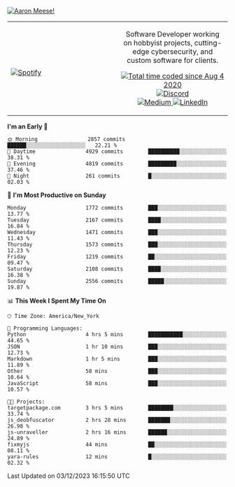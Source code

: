 [![Aaron Meese!](https://user-images.githubusercontent.com/17814535/88975338-a2aabf00-d27f-11ea-963f-8a19608716b4.png)](https://github.com/ajmeese7/readme-ascii "README ASCII")

<!-- Modified from project here: https://github.com/novatorem/novatorem -->
<table width="100%">
  <tr>
  <td width="50%">

&nbsp; <br> [![Spotify](https://ajmeese7.vercel.app/api/spotify)](https://open.spotify.com/user/ajmeese)

  </td>
  <td width="50%">
    <p align="center">
    Software Developer working on hobbyist projects, cutting-edge cybersecurity, and custom software for clients.
    </p>
    <p align="center">
      <a href="https://wakatime.com/@f726891d-3b02-46cd-9b60-e8c59f9e2b14">
        <img src="https://wakatime.com/badge/user/f726891d-3b02-46cd-9b60-e8c59f9e2b14.svg" alt="Total time coded since Aug 4 2020" title="WakaTime" />
      </a>
      <a href="http://link.aaronmeese.com/discord">
        <img src="https://img.shields.io/badge/discord-ajmeese7%234835-369?style=flat-square&logo=discord&logoColor=white&color=purple" alt="Discord" title="Discord">
      </a>
      <br />
      <a href="https://link.aaronmeese.com/medium">
        <img src="https://img.shields.io/badge/medium-ajmeese7-1DB954?style=flat-square&logo=medium&logoColor=white" alt="Medium" title="Medium">
      </a>
      <a href="https://link.aaronmeese.com/linkedin">
        <img src="https://img.shields.io/badge/linkedIn-aaronmeese-1DB954?style=flat-square&logo=linkedin&logoColor=white&color=blue" alt="LinkedIn" title="LinkedIn">
      </a>
    </p>
  </td>

</table>

[//]: <> (The `&nbsp;` is to have Aphelion take up more space)

<!--START_SECTION:waka-->
**I'm an Early 🐤** 

```text
🌞 Morning                2857 commits        ██████░░░░░░░░░░░░░░░░░░░   22.21 % 
🌆 Daytime                4929 commits        ██████████░░░░░░░░░░░░░░░   38.31 % 
🌃 Evening                4819 commits        █████████░░░░░░░░░░░░░░░░   37.46 % 
🌙 Night                  261 commits         █░░░░░░░░░░░░░░░░░░░░░░░░   02.03 % 
```
📅 **I'm Most Productive on Sunday** 

```text
Monday                   1772 commits        ███░░░░░░░░░░░░░░░░░░░░░░   13.77 % 
Tuesday                  2167 commits        ████░░░░░░░░░░░░░░░░░░░░░   16.84 % 
Wednesday                1471 commits        ███░░░░░░░░░░░░░░░░░░░░░░   11.43 % 
Thursday                 1573 commits        ███░░░░░░░░░░░░░░░░░░░░░░   12.23 % 
Friday                   1219 commits        ██░░░░░░░░░░░░░░░░░░░░░░░   09.47 % 
Saturday                 2108 commits        ████░░░░░░░░░░░░░░░░░░░░░   16.38 % 
Sunday                   2556 commits        █████░░░░░░░░░░░░░░░░░░░░   19.87 % 
```


📊 **This Week I Spent My Time On** 

```text
🕑︎ Time Zone: America/New_York

💬 Programming Languages: 
Python                   4 hrs 5 mins        ███████████░░░░░░░░░░░░░░   44.65 % 
JSON                     1 hr 10 mins        ███░░░░░░░░░░░░░░░░░░░░░░   12.73 % 
Markdown                 1 hr 5 mins         ███░░░░░░░░░░░░░░░░░░░░░░   11.89 % 
Other                    58 mins             ███░░░░░░░░░░░░░░░░░░░░░░   10.64 % 
JavaScript               58 mins             ███░░░░░░░░░░░░░░░░░░░░░░   10.57 % 

🐱‍💻 Projects: 
targetpackage.com        3 hrs 5 mins        ████████░░░░░░░░░░░░░░░░░   33.74 % 
js_deobfuscator          2 hrs 28 mins       ███████░░░░░░░░░░░░░░░░░░   26.98 % 
js-unraveller            2 hrs 16 mins       ██████░░░░░░░░░░░░░░░░░░░   24.89 % 
fixmyjs                  44 mins             ██░░░░░░░░░░░░░░░░░░░░░░░   08.11 % 
yara-rules               12 mins             █░░░░░░░░░░░░░░░░░░░░░░░░   02.32 % 
```


 Last Updated on 03/12/2023 16:15:50 UTC
<!--END_SECTION:waka-->
